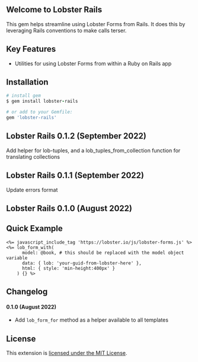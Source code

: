 ## Welcome to Lobster Rails

This gem helps streamline using Lobster Forms from Rails. It does this by leveraging Rails conventions to make calls terser.

## Key Features

- Utilities for using Lobster Forms from within a Ruby on Rails app

## Installation

```ruby
# install gem
$ gem install lobster-rails

# or add to your Gemfile:
gem 'lobster-rails'
```

## Lobster Rails 0.1.2 (September 2022)
Add helper for lob-tuples, and a lob_tuples_from_collection function for translating collections

## Lobster Rails 0.1.1 (September 2022)
Update errors format

## Lobster Rails 0.1.0 (August 2022)

## Quick Example

```erb
<%= javascript_include_tag 'https://lobster.io/js/lobster-forms.js' %>
<%= lob_form_with(
      model: @book, # this should be replaced with the model object variable 
      data: { lob: 'your-guid-from-lobster-here' }, 
      html: { style: 'min-height:400px' }
    ) {} %>
```

## Changelog

#### 0.1.0 (August 2022)

- Add `lob_form_for` method as a helper available to all templates

## License

This extension is [licensed under the MIT License](LICENSE).